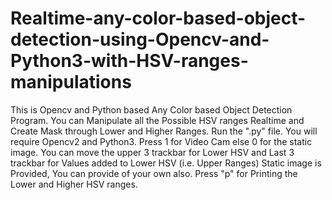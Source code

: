 # Realtime-any-color-based-object-detection-using-Opencv-and-Python3-with-HSV-ranges-manipulations
This is Opencv and Python based Any Color based Object Detection Program. You can Manipulate all the Possible HSV ranges Realtime and Create Mask through Lower and Higher Ranges.
Run the ".py" file. You will require Opencv2 and Python3.
Press 1 for Video Cam else 0 for the static image.
You can move the upper 3 trackbar for Lower HSV and Last 3 trackbar for Values added to Lower HSV (i.e. Upper Ranges)
Static image is Provided, You can provide of your own also.
Press "p" for Printing the Lower and Higher HSV ranges.

